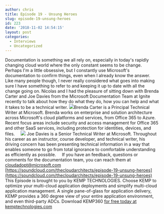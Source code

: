 ```yaml
---
author: chris
title: Episode 19 - Unsung Heroes
slug: episode-19-unsung-heroes
id: 223
date: '2018-11-02 14:54:15'
layout: post
categories:
  - Interviews
  - Uncategorized
---
```


Documentation is something we all rely on, especially in today's rapidly changing cloud world where the only constant seems to be change. Perhaps I'm a little obsessive, but I constantly use Microsoft's documentation to confirm things, even when I already know the answer. Like many people though, I never really considered what goes into making sure I have something to refer to and keeping it up to date with all the change going on. Nicolas and I had the pleasure of sitting down with Brenda Carter and Joe Davies from the Microsoft Documentation Team at Ignite recently to talk about how they do what they do, how you can help and what it takes to be a technical writer. [![](http://thearchitects.cloud/wp-content/uploads/2018/11/Brenda-150x150.jpg)](http://thearchitects.cloud/wp-content/uploads/2018/11/Brenda.jpg)Brenda Carter is a Principal Technical Writer at Microsoft. Brenda works on enterprise and solution architecture across Microsoft's cloud platforms and services, from Office 365 to Azure. Recent focus areas include security and access management for Office 365 and other SaaS services, including protection for identities, devices, and files.     [![](http://thearchitects.cloud/wp-content/uploads/2018/11/joedavies-150x150.jpg)](http://thearchitects.cloud/wp-content/uploads/2018/11/joedavies.jpg) Joe Davies is a Senior Technical Writer at Microsoft. Throughout his career as an instructor, course developer, and technical writer, his driving concern has been presenting technical information in a way that enables someone to go from total ignorance to comfortable understanding as efficiently as possible.     If you have an feedback, questions or comments for the documentation team, you can reach them at cloudadopt@microsoft.com [https://soundcloud.com/thecloudarchitects/episode-19-unsung-heroes](https://soundcloud.com/thecloudarchitects/episode-19-unsung-heroes) This Episode is brought to you by KEMP TECHNOLOGIES. Choose KEMP to optimize your multi-cloud application deployments and simplify multi-cloud application management. A single pane-of-glass for application delivery, KEMP provides a 360 degree view of your entire application environment, and even third-party ADCs. Download KEMP360 [for free today at kemptechnologies.com](https://kempte.ch/2MYXjew)